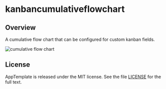 kanbancumulativeflowchart
=========================

## Overview
A cumulative flow chart that can be configured for custom kanban fields.

![cumulative flow chart](https://raw.github.com/wrackzone/kanban-cumulative-flow-chart/master/kanban-cumulative-flow-chart.png)

## License

AppTemplate is released under the MIT license.  See the file [LICENSE](https://raw.github.com/RallyApps/AppTemplate/master/LICENSE) for the full text.
